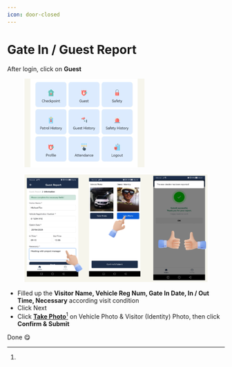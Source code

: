 ```yaml
---
icon: door-closed
---
```


# Gate In / Guest Report

After login, click on **Guest**

<figure><img src="../.gitbook/assets/image (41).png" alt=""><figcaption></figcaption></figure>

<figure><img src="../.gitbook/assets/image (38).png" alt=""><figcaption></figcaption></figure>

* Filled up the **Visitor Name, Vehicle Reg Num, Gate In Date, In / Out Time, Necessary** according visit condition
* Click Next
* Click [**Take Photo**](#user-content-fn-1)[^1] on Vehicle Photo & Visitor (Identity) Photo, then click **Confirm & Submit**

Done :yum:

[^1]: 
